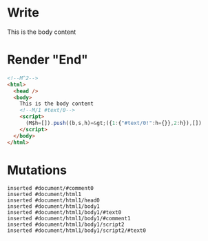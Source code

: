 # Write
  <!M^2>This is the body content<!M/1 #text/0><script>(M$h=[]).push((b,s,h)=>({1:{"#text/0!":h={}},2:h}),[])</script>


# Render "End"
```html
<!--M^2-->
<html>
  <head />
  <body>
    This is the body content
    <!--M/1 #text/0-->
    <script>
      (M$h=[]).push((b,s,h)=&gt;({1:{"#text/0!":h={}},2:h}),[])
    </script>
  </body>
</html>
```

# Mutations
```
inserted #document/#comment0
inserted #document/html1
inserted #document/html1/head0
inserted #document/html1/body1
inserted #document/html1/body1/#text0
inserted #document/html1/body1/#comment1
inserted #document/html1/body1/script2
inserted #document/html1/body1/script2/#text0
```